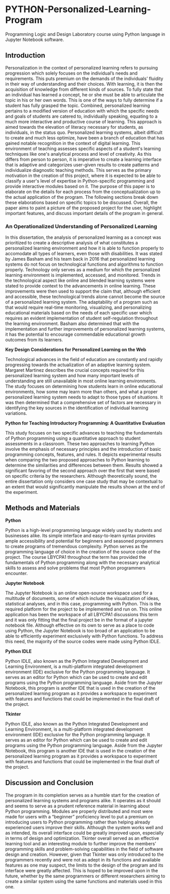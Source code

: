 # PYTHON-Personalized-Learning-Program
Programming Logic and Design Laboratory course using Python language in Jupyter Notebook software.

## Introduction
Personalization in the context of personalized learning refers to pursuing progression which solely focuses on the individual’s needs and requirements. This puts premium on the demands of the individuals’ fluidity in their way of understanding and their choices. With learning, it is then the acquisition of knowledge from different kinds of sources. To fully state that an individual has learned a concept, he or she must be able to articulate the topic in his or her own words. This is one of the ways to fully determine if a student has fully grasped the topic. Combined, personalized learning pertains to a modified version of education with which the specific needs and goals of students are catered to, individually speaking, equating to a much more interactive and productive course of learning. This approach is aimed towards the elevation of literacy necessary for students, as individuals, in the status quo. Personalized learning systems, albeit difficult to create and much less optimize, have been a branch of education that has gained notable recognition in the context of digital learning. This environment of teaching assesses specific aspects of a student's learning techniques like one's analytical process and level of creativity. As this differs from person to person, it is imperative to create a learning interface that is adaptive and categorizes user-given results to create patterns and individualize diagnostic teaching methods. This serves as the primary motivation in the creation of this project, where it is expected to be able to classify a user's level of expertise in Python-specific programming and provide interactive modules based on it. The purpose of this paper is to elaborate on the details for each process from the conceptualization up to the actual application of the program. The following sections break down these elaborations based on specific topics to be discussed. Overall, the paper aims to paint a picture of the proposed project for the user, highlight important features, and discuss important details of the program in general.


### An Operationalized Understanding of Personalized Learning

In this dissertation, the analysis of personalized learning as a concept was prioritized to create a descriptive analysis of what constitutes a personalized learning environment and how it is able to function properly to accomodate all types of learners, even those with disabilities. It was stated by James Basham and his team back in 2016 that personalized learning systems do not focus on technological functions and algorithms to function properly. Technology only serves as a medium for which the personalized learning environment is implemented, accessed, and monitored. Trends in the technological aspect like online and blended learning systems were stated to provide context to the advancements in online learning. These improvements were then used to support the claim that, although efficient and accessible, these technological trends alone cannot become the source of a personalized learning system. The adaptability of a program such as that would require real-time monitoring, visualizing, and personalizing educational materials based on the needs of each specific user which requires an evident implementation of student self-regulation throughout the learning environment. Basham also determined that with the implementation and further improvements of personalized learning systems, it has the potential to encourage commendable educational growth outcomes from its learners.


**Key Design Considerations for Personalized Learning on the Web**

Technological advances in the field of education are constantly and rapidly progressing towards the actualization of an adaptive learning system. Margaret Martinez describes the crucial concepts required for this personalized learning system and how many important levels of understanding are still unavailable in most online learning environments. The study focuses on determining how students learn in online educational environments, how some may learn more than others, and what a proper personalized learning system needs to adapt to those types of situations. It was then determined that a comprehensive set of factors are necessary in identifying the key sources in the identification of individual learning variations.


**Python for Teaching Introductory Programming: A Quantitative Evaluation**

This study focuses on two specific advances to teaching the fundamentals of Python programming using a quantitative approach to student assessments in a classroom. These two approaches to learning Python involve the emphasis of necessary principles and the introduction of basic programming concepts, features, and rules. It depicts experimental results when comparing the two proposed approaches to Python learning to determine the similarities and differences between them. Results showed a significant favoring of the second approach over the first that were based on specific criteria by the researchers. Although theoretically sound, the entire dissertation only considers one case study that may be contextual to an extent that would significantly manipulate the results shown at the end of the experiment.

## Methods and Materials

**Python**

Python is a high-level programming language widely used by students and businesses alike. Its simple interface and easy-to-learn syntax provides ample accessibility and potential for beginners and seasoned programmers to create programs of tremendous complexity. Python serves as the programming language of choice in the creation of the source code of the project. The course LBYCPA1 throughout the term has provided the fundamentals of Python programming along with the necessary analytical skills to assess and solve problems that most Python programmers encounter.

**Jupyter Notebook**

The Jupyter Notebook is an online open-source workspace used for a multitude of documents, some of which include the visualization of ideas, statistical analyses, and in this case, programming with Python. This is the required platform for the project to be implemented and run on. This online application has been the workspace of all LBYCPA1 discussions this term and it was only fitting that the final project be in the format of a jupyter notebook file. Although effective on its own to serve as a place to code using Python, the Jupyter Notebook is too broad of an application to be able to efficiently experiment exclusively with Python functions. To address this need, the majority of the source codes were made using Python IDLE.

**Python IDLE**

Python IDLE, also known as the Python Integrated Development and Learning Environment, is a multi-platform integrated development environment (IDE) exclusive for the Python programming language. It serves as an editor for Python which can be used to create and edit programs using the Python programming language. Aside from the Jupyter Notebook, this program is another IDE that is used in the creation of the personalized learning program as it provides a workspace to experiment with features and functions that could be implemented in the final draft of the project.

**Tkinter**

Python IDLE, also known as the Python Integrated Development and Learning Environment, is a multi-platform integrated development environment (IDE) exclusive for the Python programming language. It serves as an editor for Python which can be used to create and edit programs using the Python programming language. Aside from the Jupyter Notebook, this program is another IDE that is used in the creation of the personalized learning program as it provides a workspace to experiment with features and functions that could be implemented in the final draft of the project.

## Discussion and Conclusion
The program in its completion serves as a humble start for the creation of personalized learning systems and programs alike. It operates as it should and seems to serve as a prudent reference material in learning about Python programming. Modules are properly distributed and most were made for users with a “beginner” proficiency level to put a premium on introducing users to Python programming rather than helping already experienced users improve their skills. Although the system works well and as intended, its overall interface could be greatly improved upon, especially in terms of design and optimization. Tkinter overall served as an effective learning tool and an interesting module to further improve the members’ programming skills and problem-solving capabilities in the field of software design and creation. However, given that Tkinter was only introduced to the programmers recently and were not as adept in its functions and available features as one may suspect, the limits to the design of the program and its interface were greatly affected. This is hoped to be improved upon in the future, whether by the same programmers or different researchers aiming to create a similar system using the same functions and materials used in this one.

